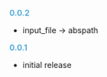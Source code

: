 
**<span style="color:#56adda">0.0.2</span>**
- input_file -> abspath

**<span style="color:#56adda">0.0.1</span>**
- initial release

